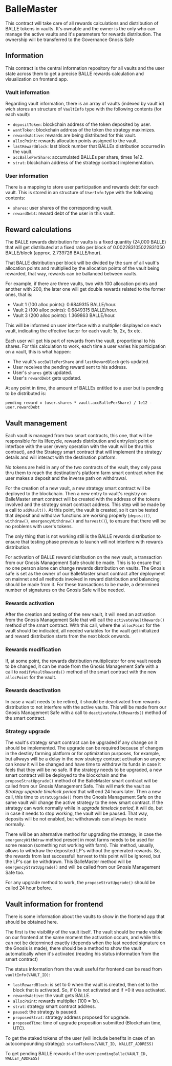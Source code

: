 # BalleMaster

This contract will take care of all rewards calculations and distribution of BALLE tokens in vaults.
It's ownable and the owner is the only who can manage the active vaults and it's parameters for rewards distribution.
The ownership will be transferred to the Governance Gnosis Safe

## Information

This contract is the central information repository for all vaults and the user state across them to get a precise BALLE rewards calculation and visualization on frontend app.

### Vault information

Regarding vault information, there is an array of vaults (indexed by vault id) wich stores an structure of `VaultInfo` type with the following contents (for each vault):

- `depositToken`: blockchain address of the token deposited by user.
- `wantToken`: blockchain address of the token the strategy maximizes.
- `rewardsActive`: rewards are being distributed for this vault.
- `allocPoint`: rewards allocation points assigned to the vault.
- `lastRewardBlock`: last block number that BALLEs distribution occurred in the vault.
- `accBallePerShare`: accumulated BALLEs per share, times 1e12.
- `strat`: blockchain address of the strategy contract implementation.

### User information

There is a mapping to store user participation and rewards debt for each vault. This is stored in an structure of `UserInfo` type with the following contents:

- `shares`: user shares of the corresponding vault.
- `rewardDebt`: reward debt of the user in this vault.

## Reward calculations

The BALLE rewards distribution for vaults is a fixed quantity (24,000 BALLE) that will get distributed at a fixed ratio per block of 0.002283105022831050 BALLE/block (approx. 2.739726 BALLE/hour).

That BALLE distribution per block will be divided by the sum of all vault's allocation points and multiplied by the allocation points of the vault being rewarded, that way, rewards can be ballanced between vaults.

For example, if there are three vaults, two with 100 allocation points and another with 200, the later one will get double rewards related to the former ones, that is:

- Vault 1 (100 alloc points): 0.6849315 BALLE/hour.
- Vault 2 (100 alloc points): 0.6849315 BALLE/hour.
- Vault 3 (200 alloc points): 1.369863 BALLE/hour.

This will be informed on user interface with a multiplier displayed on each vault, indicating the effective factor for each vault: 1x, 2x, 5x etc.

Each user will get his part of rewards from the vault, proportional to his shares. For this calculation to work, each time a user varies his participation on a vault, this is what happen:

- The vault's `accBallePerShare` and `lastRewardBlock` gets updated.
- User receives the pending reward sent to his address.
- User's `shares` gets updated.
- User's `rewardDebt` gets updated.

At any point in time, the amount of BALLEs entitled to a user but is pending to be distributed is:

    pending reward = (user.shares * vault.accBallePerShare) / 1e12 - user.rewardDebt

## Vault management

Each vault is managed from two smart contracts, this one, that will be responsible for its lifecycle, rewards distribution and entry/exit point or interface with the user (every operation with the vault will be thru this contract), and the Strategy smart contract that will implement the strategy details and will interact with the destination platform.

No tokens are held in any of the two contracts of the vault, they only pass thru them to reach the destination's platform farm smart contract when the user makes a deposit and the inverse path on withdrawal.

For the creation of a new vault, a new strategy smart contract will be deployed to the blockchain. Then a new entry to vault's registry on BalleMaster smart contract will be created with the address of the tokens involved and the strategy smart contract address. This step will be made by a call to `addVault()`.
At this point, the vault is created, so it can be tested that deposit and withdraw functions are working properly (`deposit()`, `withdraw()`, `emergencyWithdraw()` and `harvest()`), to ensure that there will be no problems with user's tokens.

The only thing that is not working still is the BALLE rewards distribution to ensure that testing phase previous to launch will not interfere with rewards distribution.

For activation of BALLE reward distribution on the new vault, a transaction from our Gnosis Management Safe should be made. This is to ensure that no one person alone can change rewards distribution on vaults. The Gnosis safe is set as the owner of our BalleMaster smart contract after deployment on mainnet and all methods involved in reward distribution and balancing should be made from it. For these transactions to be made, a determined number of signatures on the Gnosis Safe will be needed.

### Rewards activation

After the creation and testing of the new vault, it will need an activation from the Gnosis Management Safe that will call the `activateVaultRewards()` method of the smart contract. With this call, where the `allocPoint` for the vault should be indicated, all needed variables for the vault get initialized and reward distribution starts from the next block onwards.

### Rewards modification

If, at some point, the rewards distribution multiplicator for one vault needs to be changed, it can be made from the Gnosis Management Safe with a call to `modifyVaultRewards()` method of the smart contract with the new `allocPoint` for the vault.

### Rewards deactivation

In case a vault needs to be retired, it should be deactivated from rewards distribution to not interfere with the active vaults. This will be made from our Gnosis Management Safe with a call to `deactivateVaultRewards()` method of the smart contract.

### Strategy upgrade

The vault's strategy smart contract can be upgraded if any change on it should be implemented. The upgrade can be required because of changes in the destiny farming platform or for optimization purposes, for example, but allways will be a delay in the new strategy contract activation so anyone can know it will be changed and have time to withdraw its funds in case it feels that they will be no safe.
If the strategy needs to be upgraded, a new smart contract will be deployed to the blockchain and the `proposeStratUpgrade()` method of the BalleMaster smart contract will be called from our Gnosis Management Safe. This will mark the vault as _Strategy upgrade timelock period_ that will end 24 hours later. Then a new call, this time to `stratUpgrade()` from the Gnosis Management Safe on the same vault will change the active strategy to the new smart contract.
If the strategy can work normally while in _upgrade timelock period_, it will do, but in case it needs to stop working, the vault will be paused. That way, deposits will be not enabled, but withdrawals can allways be made normally.

There will be an alternative method for upgrading the strategy, in case the `emergencyWithdraw` method present in most farms needs to be used for some reason (something not working with farm). This method, usually, allows to withdraw the deposited LP's without the generated rewards. So, the rewards from last successfull harvest to this point will be ignored, but the LP's can be withdrawn. This BalleMaster method will be `emergencyStratUpgrade()` and will be called from our Gnosis Management Safe too.

For any upgrade method to work, the `proposeStratUpgrade()` should be called 24 hour before.

## Vault information for frontend

There is some information about the vaults to show in the frontend app that should be obtained here.

The first is the visibility of the vault itself. The vault should be made visible on our frontend at the same moment the activation occurs, and while this can not be determined exactly (depends when the last needed signature on the Gnosis is made), there should be a method to show the vault automatically when it's activated (reading his status information from the smart contract)

The status information from the vault useful for frontend can be read from `vaultInfo(VAULT_ID)`:

- `lastRewardBlock`: is set to 0 when the vault is created, then set to the block that is activated. So, if 0 is not activated and if >0 it was activated.
- `rewardsActive`: the vault gets BALLE.
- `allocPoint`: rewards multiplier (100 = 1x).
- `strat`: strategy smart contract address.
- `paused`: the strategy is paused.
- `proposedStrat`: strategy address proposed for upgrade.
- `proposedTime`: time of upgrade proposition submitted (Blockchain time, UTC).

To get the staked tokens of the user (will include benefits in case of an autocompounding strategy): `stakedTokens(VAULT_ID, WALLET_ADDRESS)`

To get pending BALLE rewards of the user: `pendingBalle(VAULT_ID, WALLET_ADDRESS)`
